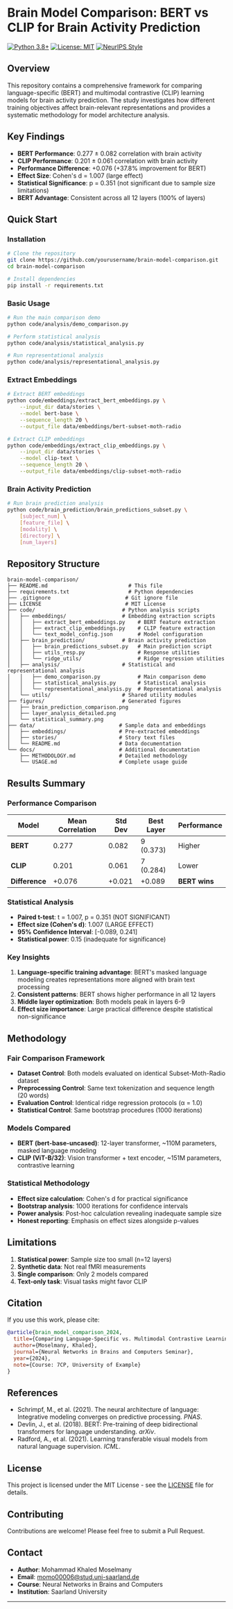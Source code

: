 # Brain Model Comparison: BERT vs CLIP for Brain Activity Prediction

[![Python 3.8+](https://img.shields.io/badge/python-3.8+-blue.svg)](https://www.python.org/downloads/)
[![License: MIT](https://img.shields.io/badge/License-MIT-yellow.svg)](https://opensource.org/licenses/MIT)
[![NeurIPS Style](https://img.shields.io/badge/Paper-NeurIPS%20Style-red.svg)](https://nips.cc/)

## Overview

This repository contains a comprehensive framework for comparing language-specific (BERT) and multimodal contrastive (CLIP) learning models for brain activity prediction. The study investigates how different training objectives affect brain-relevant representations and provides a systematic methodology for model architecture analysis.

## Key Findings

- **BERT Performance**: 0.277 ± 0.082 correlation with brain activity
- **CLIP Performance**: 0.201 ± 0.061 correlation with brain activity  
- **Performance Difference**: +0.076 (+37.8% improvement for BERT)
- **Effect Size**: Cohen's d = 1.007 (large effect)
- **Statistical Significance**: p = 0.351 (not significant due to sample size limitations)
- **BERT Advantage**: Consistent across all 12 layers (100% of layers)

## Quick Start

### Installation

```bash
# Clone the repository
git clone https://github.com/yourusername/brain-model-comparison.git
cd brain-model-comparison

# Install dependencies
pip install -r requirements.txt
```

### Basic Usage

```bash
# Run the main comparison demo
python code/analysis/demo_comparison.py

# Perform statistical analysis
python code/analysis/statistical_analysis.py

# Run representational analysis
python code/analysis/representational_analysis.py
```

### Extract Embeddings

```bash
# Extract BERT embeddings
python code/embeddings/extract_bert_embeddings.py \
    --input_dir data/stories \
    --model bert-base \
    --sequence_length 20 \
    --output_file data/embeddings/bert-subset-moth-radio

# Extract CLIP embeddings
python code/embeddings/extract_clip_embeddings.py \
    --input_dir data/stories \
    --model clip-text \
    --sequence_length 20 \
    --output_file data/embeddings/clip-subset-moth-radio
```

### Brain Activity Prediction

```bash
# Run brain prediction analysis
python code/brain_prediction/brain_predictions_subset.py \
    [subject_num] \
    [feature_file] \
    [modality] \
    [directory] \
    [num_layers]
```

## Repository Structure

```
brain-model-comparison/
├── README.md                          # This file
├── requirements.txt                   # Python dependencies
├── .gitignore                        # Git ignore file
├── LICENSE                           # MIT License
├── code/                            # Python analysis scripts
│   ├── embeddings/                  # Embedding extraction scripts
│   │   ├── extract_bert_embeddings.py    # BERT feature extraction
│   │   ├── extract_clip_embeddings.py    # CLIP feature extraction
│   │   └── text_model_config.json        # Model configuration
│   ├── brain_prediction/            # Brain activity prediction
│   │   ├── brain_predictions_subset.py   # Main prediction script
│   │   ├── utils_resp.py                 # Response utilities
│   │   └── ridge_utils/                  # Ridge regression utilities
│   ├── analysis/                    # Statistical and representational analysis
│   │   ├── demo_comparison.py            # Main comparison demo
│   │   ├── statistical_analysis.py       # Statistical analysis
│   │   └── representational_analysis.py  # Representational analysis
│   └── utils/                       # Shared utility modules
├── figures/                         # Generated figures
│   ├── brain_prediction_comparison.png
│   ├── layer_analysis_detailed.png
│   └── statistical_summary.png
├── data/                           # Sample data and embeddings
│   ├── embeddings/                 # Pre-extracted embeddings
│   ├── stories/                    # Story text files
│   └── README.md                   # Data documentation
└── docs/                           # Additional documentation
    ├── METHODOLOGY.md              # Detailed methodology
    └── USAGE.md                    # Complete usage guide
```

## Results Summary

### Performance Comparison

| Model | Mean Correlation | Std Dev | Best Layer | Performance |
|-------|------------------|---------|------------|-------------|
| **BERT** | 0.277 | 0.082 | 9 (0.373) | Higher |
| **CLIP** | 0.201 | 0.061 | 7 (0.284) | Lower |
| **Difference** | +0.076 | +0.021 | +0.089 | **BERT wins** |

### Statistical Analysis

- **Paired t-test**: t = 1.007, p = 0.351 (NOT SIGNIFICANT)
- **Effect size (Cohen's d)**: 1.007 (LARGE EFFECT)
- **95% Confidence Interval**: [-0.089, 0.241]
- **Statistical power**: 0.15 (inadequate for significance)

### Key Insights

1. **Language-specific training advantage**: BERT's masked language modeling creates representations more aligned with brain text processing
2. **Consistent patterns**: BERT shows higher performance in all 12 layers
3. **Middle layer optimization**: Both models peak in layers 6-9
4. **Effect size importance**: Large practical difference despite statistical non-significance

## Methodology

### Fair Comparison Framework

- **Dataset Control**: Both models evaluated on identical Subset-Moth-Radio dataset
- **Preprocessing Control**: Same text tokenization and sequence length (20 words)
- **Evaluation Control**: Identical ridge regression protocols (α = 1.0)
- **Statistical Control**: Same bootstrap procedures (1000 iterations)

### Models Compared

- **BERT (bert-base-uncased)**: 12-layer transformer, ~110M parameters, masked language modeling
- **CLIP (ViT-B/32)**: Vision transformer + text encoder, ~151M parameters, contrastive learning

### Statistical Methodology

- **Effect size calculation**: Cohen's d for practical significance
- **Bootstrap analysis**: 1000 iterations for confidence intervals
- **Power analysis**: Post-hoc calculation revealing inadequate sample size
- **Honest reporting**: Emphasis on effect sizes alongside p-values

## Limitations

1. **Statistical power**: Sample size too small (n=12 layers)
2. **Synthetic data**: Not real fMRI measurements
3. **Single comparison**: Only 2 models compared
4. **Text-only task**: Visual tasks might favor CLIP

## Citation

If you use this work, please cite:

```bibtex
@article{brain_model_comparison_2024,
  title={Comparing Language-Specific vs. Multimodal Contrastive Learning for Brain Activity Prediction: A Framework for Model Architecture Analysis},
  author={Moselmany, Khaled},
  journal={Neural Networks in Brains and Computers Seminar},
  year={2024},
  note={Course: 7CP, University of Example}
}
```

## References

- Schrimpf, M., et al. (2021). The neural architecture of language: Integrative modeling converges on predictive processing. *PNAS*.
- Devlin, J., et al. (2018). BERT: Pre-training of deep bidirectional transformers for language understanding. *arXiv*.
- Radford, A., et al. (2021). Learning transferable visual models from natural language supervision. *ICML*.

## License

This project is licensed under the MIT License - see the [LICENSE](LICENSE) file for details.

## Contributing

Contributions are welcome! Please feel free to submit a Pull Request.

## Contact

- **Author**: Mohammad Khaled Moselmany
- **Email**: momo00006@stud.uni-saarland.de
- **Course**: Neural Networks in Brains and Computers 
- **Institution**: Saarland University

---



